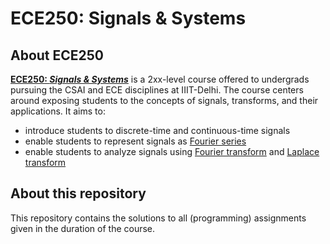 # ECE250: Signals & Systems

## About ECE250

[<b>ECE250: *Signals & Systems*](http://techtree.iiitd.edu.in/viewDescription/filename?=ECE250)</b> is a 2xx-level course offered to undergrads pursuing the CSAI and ECE disciplines at IIIT-Delhi. The course centers around exposing students to the concepts of signals, transforms, and their applications. It aims to:

- introduce students to discrete-time and continuous-time signals
- enable students to represent signals as [Fourier series](https://en.wikipedia.org/wiki/Fourier_series)
- enable students to analyze signals using [Fourier transform](https://en.wikipedia.org/wiki/Fourier_transform) and [Laplace transform](https://en.wikipedia.org/wiki/Laplace_transform)

## About this repository

This repository contains the solutions to all (programming) assignments given in the duration of the course.
